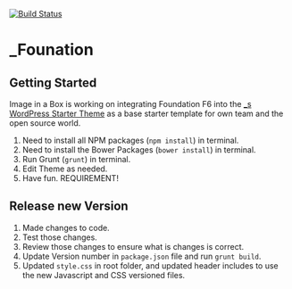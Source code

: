 [![Build Status](https://travis-ci.org/imageinabox/_Foundation.svg?branch=develop)](https://travis-ci.org/imageinabox/_Foundation)

_Founation
===

Getting Started
---------------

Image in a Box is working on integrating Foundation F6 into the [_s WordPress Starter Theme](https://github.com/Automattic/_s) as a base starter template for own team and the open source world.  

1. Need to install all NPM packages (`npm install`) in terminal.
2. Need to install the Bower Packages (`bower install`) in terminal.
3. Run Grunt (`grunt`) in terminal.
4. Edit Theme as needed.
5. Have fun. REQUIREMENT!


Release new Version
---------------
1. Made changes to code.
2. Test those changes.
3. Review those changes to ensure what is changes is correct.
4. Update Version number in `package.json` file and run `grunt build`.
5. Updated `style.css` in root folder, and updated header includes to use the new Javascript and CSS versioned files.